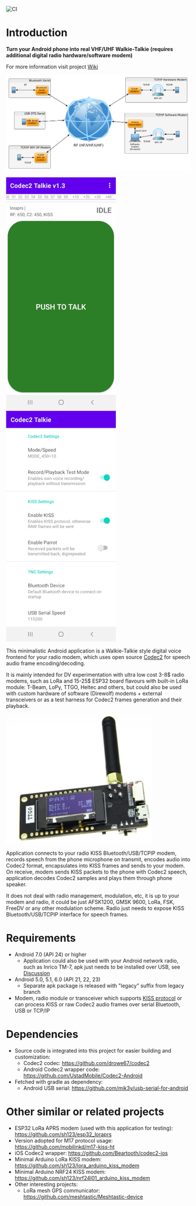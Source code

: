 ![CI](https://github.com/sh123/codec2_talkie/workflows/CI/badge.svg)

# Introduction
**Turn your Android phone into real VHF/UHF Walkie-Talkie (requires additional digital radio hardware/software modem)**

For more information visit project [Wiki](https://github.com/sh123/codec2_talkie/wiki)

![alt text](images/diagram.png)

![alt text](images/screenshot.png)
![alt text](images/screenshot_settings.png)

This minimalistic Android application is a Walkie-Talkie style digital voice frontend for your radio modem, which uses open source [Codec2](https://github.com/drowe67/codec2) for speech audio frame encoding/decoding. 

It is mainly intended for DV experimentation with ultra low cost 3-8$ radio modems, such as LoRa and 15-25$ ESP32 board flavours with built-in LoRa module: T-Beam,
LoPy, TTGO, Heltec and others, but could also be used with custom hardware of software (Direwolf) modems + external transceivers or as a test harness for Codec2 frames generation and their playback.

![alt text](images/tracker.jpg)

Application connects to your radio KISS Bluetooth/USB/TCPIP modem, records speech from the phone microphone on transmit, encodes audio into Codec2 format, encapsulates into KISS frames and sends to your modem. 
On receive, modem sends KISS packets to the phone with Codec2 speech, application decodes Codec2 samples and plays them through phone speaker.

It does not deal with radio management, modulation, etc, it is up to your modem and radio, it could be just AFSK1200, GMSK 9600, LoRa, FSK, FreeDV or any other modulation scheme. Radio just needs to expose KISS Bluetooth/USB/TCPIP interface for speech frames.

# Requirements
- Android 7.0 (API 24) or higher
  - Application could also be used with your Android network radio, such as Inrico TM-7, apk just needs to be installed over USB, see [Discussion](https://github.com/sh123/codec2_talkie/issues/4)
- Android 5.0, 5.1, 6.0 (API 21, 22, 23)
  - Separate apk package is released with "legacy" suffix from legacy branch
- Modem, radio module or transceiver which supports [KISS protocol](https://en.wikipedia.org/wiki/KISS_(TNC)) or can process KISS or raw Codec2 audio frames over serial Bluetooth, USB or TCP/IP

# Dependencies
- Source code is integrated into this project for easier building and customization:
  - Codec2 codec: https://github.com/drowe67/codec2
  - Android Codec2 wrapper code: https://github.com/UstadMobile/Codec2-Android
- Fetched with gradle as dependency:
  - Android USB serial: https://github.com/mik3y/usb-serial-for-android


# Other similar or related projects
- ESP32 LoRa APRS modem (used with this application for testing): https://github.com/sh123/esp32_loraprs
- Version adopted for M17 protocol usage: https://github.com/mobilinkd/m17-kiss-ht
- iOS Codec2 wrapper: https://github.com/Beartooth/codec2-ios
- Minimal Arduino LoRa KISS modem: https://github.com/sh123/lora_arduino_kiss_modem
- Minimal Arduino NRF24 KISS modem: https://github.com/sh123/nrf24l01_arduino_kiss_modem
- Other interesting projects:
  - LoRa mesh GPS communicator: https://github.com/meshtastic/Meshtastic-device

